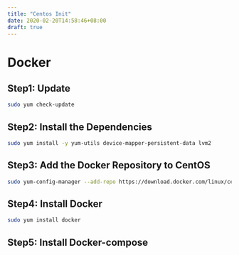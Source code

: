 ```yaml
---
title: "Centos Init"
date: 2020-02-20T14:58:46+08:00
draft: true
---
```


# Docker

## Step1: Update

```bash
sudo yum check-update
```

## Step2: Install the Dependencies

```bash
sudo yum install -y yum-utils device-mapper-persistent-data lvm2
```

## Step3: Add the Docker Repository to CentOS

```bash
sudo yum-config-manager --add-repo https://download.docker.com/linux/centos/docker-ce.repo
```

## Step4: Install Docker

```bash
sudo yum install docker
```

## Step5: Install Docker-compose


